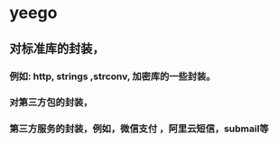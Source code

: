 # yeego

## 对标准库的封装，

### 例如: http, strings ,strconv, 加密库的一些封装。

### 对第三方包的封装，

### 第三方服务的封装，例如，微信支付 ，阿里云短信，submail等